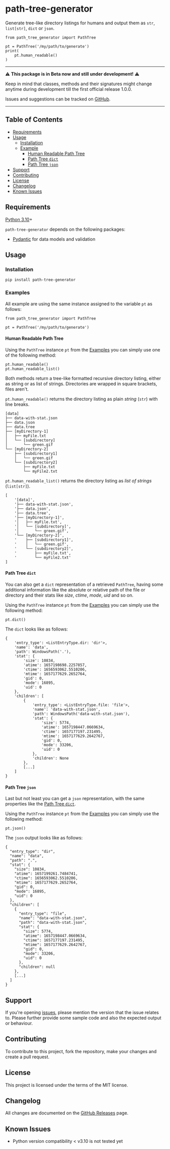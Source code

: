 # path-tree-generator

Generate tree-like directory listings for humans and output them as `str`, `list[str]`, `dict` or `json`.

    from path_tree_generator import PathTree

    pt = PathTree('/my/path/to/generate')
    print(
        pt.human_readable()
    )

----------------------------------------------------------------------------------------------------

:warning: **This package is in Beta now and still under development!** :warning:

Keep in mind that classes, methods and their signatures 
might change anytime during development till the first official release 1.0.0.

Issues and suggestions can be tracked on [GitHub][issue-tracker].

----------------------------------------------------------------------------------------------------

## Table of Contents

- [Requirements](#requirements)
- [Usage](#usage)
  - [Installation](#installation)
  - [Example](#example)
    - [Human Readable Path Tree](#human-readable-path-tree)
    - [Path Tree `dict`](#path-tree-dict)
    - [Path Tree `json`](#path-tree-json)
- [Support](#support)
- [Contributing](#contributing)
- [License](#license)
- [Changelog](#changelog)
- [Known Issues](#known-issues)

## Requirements

[Python 3.10][python]+

`path-tree-generator` depends on the following packages:

- [Pydantic][pydantic] for data models and validation

## Usage

### Installation

    pip install path-tree-generator

### Examples

All example are using the same instance assigned to the variable `pt` as follows:

    from path_tree_generator import PathTree

    pt = PathTree('/my/path/to/generate')

#### Human Readable Path Tree

Using the `PathTree` instance `pt` from the [Examples](#examples) you can simply use one of the following method:

    pt.human_readable()
    pt.human_readable_list()

Both methods return a tree-like formatted recursive directory listing, either as string or as list of strings. 
Directories are wrapped in square brackets, files aren't.

`pt.human_readable()` returns the directory listing as plain _string_ (`str`) with line breaks.

    [data]
    ├── data-with-stat.json
    ├── data.json
    ├── data.tree
    ├── [myDirectory-1]
    │   ├── myFile.txt
    │   └── [subdirectory]
    │       └── green.gif
    └── [myDirectory-2]
        ├── [subdirectory1]
        │   └── green.gif
        └── [subdirectory2]
            ├── myFile.txt
            └── myFile2.txt

`pt.human_readable_list()` returns the directory listing as _list of strings_ (`list[str]`).
    
    [
        '[data]',
        '├── data-with-stat.json',
        '├── data.json',
        '├── data.tree',
        '├── [myDirectory-1]',
        '│   ├── myFile.txt',
        '│   └── [subdirectory]',
        '│       └── green.gif',
        '└── [myDirectory-2]',
        '    ├── [subdirectory1]',
        '    │   └── green.gif',
        '    └── [subdirectory2]',
        '        ├── myFile.txt',
        '        └── myFile2.txt'
    ]

#### Path Tree `dict`

You can also get a `dict` representation of a retrieved `PathTree`, having some additional information like 
the absolute or relative path of the file or directory and their stats like _size_, _ctime_, _mode_, _uid_ and so on.

Using the `PathTree` instance `pt` from the [Examples](#examples) you can simply use the following method:

    pt.dict()

The `dict` looks like as follows:

    {
        'entry_type': <ListEntryType.dir: 'dir'>, 
        'name': 'data', 
        'path': WindowsPath('.'), 
        'stat': {
            'size': 10834, 
            'atime': 1657198698.2257857, 
            'ctime': 1656593062.5510206, 
            'mtime': 1657177629.2652764, 
            'gid': 0, 
            'mode': 16895, 
            'uid': 0
        }, 
        'children': [
            {
                'entry_type': <ListEntryType.file: 'file'>, 
                'name': 'data-with-stat.json', 
                'path': WindowsPath('data-with-stat.json'), 
                'stat': {
                    'size': 5774, 
                    'atime': 1657198447.0669634, 
                    'ctime': 1657177197.231495, 
                    'mtime': 1657177629.2642767, 
                    'gid': 0, 
                    'mode': 33206, 
                    'uid': 0
                }, 
                'children': None
            },
            [...]
        ]
    }

#### Path Tree `json`

Last but not least you can get a `json` representation, with the same properties like the [Path Tree `dict`](#path-tree-dict).

Using the `PathTree` instance `pt` from the [Examples](#examples) you can simply use the following method:

    pt.json()

The `json` output looks like as follows:

    {
      "entry_type": "dir",
      "name": "data",
      "path": ".",
      "stat": {
        "size": 10834,
        "atime": 1657199261.7484741,
        "ctime": 1656593062.5510206,
        "mtime": 1657177629.2652764,
        "gid": 0,
        "mode": 16895,
        "uid": 0
      },
      "children": [
        {
          "entry_type": "file",
          "name": "data-with-stat.json",
          "path": "data-with-stat.json",
          "stat": {
            "size": 5774,
            "atime": 1657198447.0669634,
            "ctime": 1657177197.231495,
            "mtime": 1657177629.2642767,
            "gid": 0,
            "mode": 33206,
            "uid": 0
          },
          "children": null
        },
        [...]
      ]
    }

## Support

If you're opening [issues][issue-tracker], please mention the version that the issue relates to. 
Please further provide some sample code and also the expected output or behaviour. 

## Contributing

To contribute to this project, fork the repository, make your changes and create a pull request.

## License

This project is licensed under the terms of the MIT license.

## Changelog

All changes are documented on the [GitHub Releases][changelog] page.

## Known Issues

- Python version compatibility < v3.10 is not tested yet



[changelog]: https://github.com/dl6nm/path-tree-generator/releases
[issue-tracker]: https://github.com/dl6nm/path-tree-generator/issues
[pydantic]: https://pydantic-docs.helpmanual.io/
[python]: https://www.python.org/
